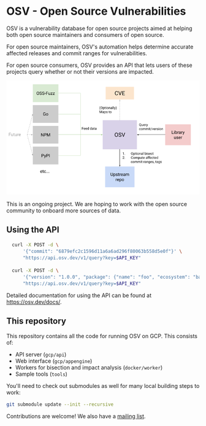 # OSV - Open Source Vulnerabilities

OSV is a vulnerability database for open source projects aimed at helping both
open source maintainers and consumers of open source.

For open source maintainers, OSV's automation helps determine accurate affected
releases and commit ranges for vulnerabilities.

For open source consumers, OSV provides an API that lets users of these projects
query whether or not their versions are impacted.

<p align="center">
  <img src="docs/images/diagram.png" width="600">
</p>

This is an ongoing project. We are hoping to work with the open source community
to onboard more sources of data.

## Using the API

```bash
  curl -X POST -d \
      '{"commit": "6879efc2c1596d11a6a6ad296f80063b558d5e0f"}' \
      "https://api.osv.dev/v1/query?key=$API_KEY"

  curl -X POST -d \
      '{"version": "1.0.0", "package": {"name": "foo", "ecosystem": "bar"}' \
      "https://api.osv.dev/v1/query?key=$API_KEY"
```

Detailed documentation for using the API can be found at
<https://osv.dev/docs/>.

## This repository

This repository contains all the code for running OSV on GCP. This consists of:

- API server (`gcp/api`)
- Web interface (`gcp/appengine`)
- Workers for bisection and impact analysis (`docker/worker`)
- Sample tools (`tools`)

You'll need to check out submodules as well for many local building steps to
work:

```bash
git submodule update --init --recursive
```

Contributions are welcome! We also have a [mailing
list](mailto:osv-discuss@googlegroups.com).
